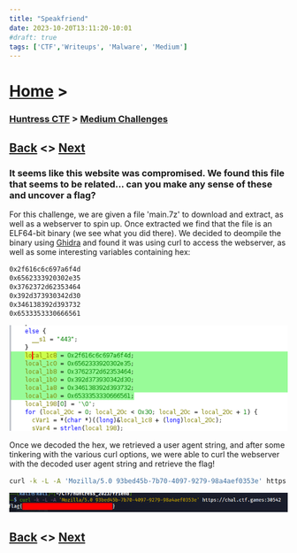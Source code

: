 ```yaml
---
title: "Speakfriend"
date: 2023-10-20T13:11:20-10:01
#draft: true
tags: ['CTF','Writeups', 'Malware', 'Medium']
---
```

 
# [Home](https://jjolley91.github.io/blog/) >

###  [Huntress CTF](https://jjolley91.github.io/blog/huntress_ctf_2023) >  [Medium Challenges](https://jjolley91.github.io/blog/huntress_ctf_2023/2.medium/)

## [Back](https://jjolley91.github.io/blog/huntress_ctf_2023/2.medium/operation_eradication)  <> [Next](https://jjolley91.github.io/blog/huntress_ctf_2023/2.medium/rat) 

### It seems like this website was compromised. We found this file that seems to be related... can you make any sense of these and uncover a flag?

For this challenge, we are given a file 'main.7z' to download and extract, as well as a webserver to spin up. Once extracted we find that the file is an ELF64-bit binary (we see what you did there). We decided to deompile the binary using [Ghidra](https://ghidra-sre.org/) and found it was using curl to access the webserver, as well as some interesting variables containing hex:

```hex
0x2f616c6c697a6f4d
0x6562333920302e35
0x3762372d62353464
0x392d373930342d30
0x346138392d393732
0x6533353330666561
```

![speakfriend1](https://github.com/jjolley91/blog/blob/main/static/Huntress_CTF_2023/speakfriend1.png?raw=true)


Once we decoded the hex, we retrieved a user agent string, and after some tinkering with the various curl options, we were able to curl the webserver with the decoded user agent string and retrieve the flag! 

```bash
curl -k -L -A 'Mozilla/5.0 93bed45b-7b70-4097-9279-98a4aef0353e' https://chal.ctf.games:32313
```


![speakfriend2](https://github.com/jjolley91/blog/blob/main/static/Huntress_CTF_2023/speakfriend2.png?raw=true)

## [Back](https://jjolley91.github.io/blog/huntress_ctf_2023/2.medium/operation_eradication)  <> [Next](https://jjolley91.github.io/blog/huntress_ctf_2023/2.medium/rat) 
